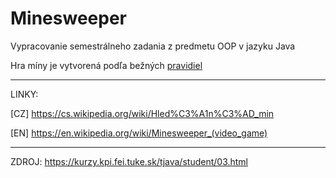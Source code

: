 # Minesweeper
Vypracovanie semestrálneho zadania z predmetu OOP v jazyku Java

Hra míny je vytvorená podľa bežných [pravidiel](https://cs.wikipedia.org/wiki/Hled%C3%A1n%C3%AD_min)

___

LINKY: 

   [CZ] https://cs.wikipedia.org/wiki/Hled%C3%A1n%C3%AD_min
   
   [EN] https://en.wikipedia.org/wiki/Minesweeper_(video_game) 
___

ZDROJ: https://kurzy.kpi.fei.tuke.sk/tjava/student/03.html

